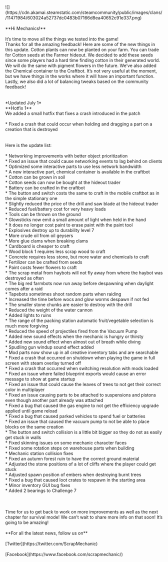 <br/>
![](https://cdn.akamai.steamstatic.com/steamcommunity/public/images/clans//11471984/603024a52737dc0483b07166d8ea40652c91e337.png)<br/>
<br/>
**Hi Mechanics!**<br/>
<br/>
It’s time to move all the things we tested into the game!<br/>
Thanks for all the amazing feedback! Here are some of the new things in this update. Cotton plants can now be planted on your farm. You can trade for Cotton seeds at the Farmer hideout. We decided to add these seeds since some players had a hard time finding cotton in their generated world. We will do the same with pigment flowers in the future. We’ve also added the Chemical container to the Craftbot. It’s not very useful at the moment, but we have things in the works where it will have an important function. Lastly, we also did a lot of balancing tweaks based on the community feedback! <br/>
<br/>
<br/>
*Updated July 1*<br/>
**Hotfix 1**<br/>
We added a small hotfix that fixes a crash introduced in the patch<br/>
<br/>
* Fixed a crash that could occur when holding and dragging a part on a creation that is destroyed<br/><br/>
<br/>
Here is the update list:<br/>
<br/>
* Networking improvements with better object prioritization<br/>
* Fixed an issue that could cause networking events to lag behind on clients<br/>
* Optimized some interactive parts to use less network bandwidth<br/>
* A new interactive part, chemical container is available in the craftbot<br/>
* Cotton can be grown in soil<br/>
* Cotton seeds can now be bought at the hideout trader<br/>
* Battery can be crafted in the craftbot<br/>
* The button and switch costs the same to craft in the mobile craftbot as in the simple stationary one<br/>
* Slightly reduced the price of the drill and saw blade at the hideout trader<br/>
* Reduced fuel/battery cost for very heavy loads<br/>
* Tools can be thrown on the ground<br/>
* Glowsticks now emit a small amount of light when held in the hand<br/>
* It does no longer cost paint to erase paint with the paint tool<br/>
* Explosives destroy up to durability level 7<br/>
* More crude oil from oil geysers<br/>
* More glue clams when breaking clams<br/>
* Cardboard is cheaper to craft<br/>
* Wood block 1 requires less scrap wood to craft<br/>
* Concrete requires less stone, but more water and chemicals to craft<br/>
* Fertilizer can be crafted from seeds<br/>
* Paint costs fewer flowers to craft<br/>
* The scrap metal from haybots will not fly away from where the haybot was destroyed as often<br/>
* The big red farmbots now run away before despawning when daylight comes after a raid<br/>
* Tapebots sometimes shoot random parts when raiding<br/>
* Increased the time before wocs and glow worms despawn if not fed<br/>
* The smaller stone chunks are easier to destroy with the drill<br/>
* Reduced the weight of the water cannon<br/>
* Added lights to ruins<br/>
* The range of the packing station automatic fruit/vegetable selection is much more forgiving<br/>
* Reduced the speed of projectiles fired from the Vacuum Pump<br/>
* Added new sound effects when the mechanic is hungry or thirsty<br/>
* Added new sound effect when almost out of breath while diving<br/>
* Spudling gun windup sound effect added<br/>
* Mod parts now show up in all creative inventory tabs and are searchable<br/>
* Fixed a crash that occurred on shutdown when playing the game in full screen with steam overlay turned off<br/>
* Fixed a crash that occurred when switching resolution with mods loaded<br/>
* Fixed an issue where failed blueprint exports would cause an error message to show at game startup<br/>
* Fixed an issue that could cause the leaves of trees to not get their correct color in multiplayer<br/>
* Fixed an issue causing parts to be attached to suspensions and pistons even though another part already was attached<br/>
* Fixed a bug that caused the gas engine to not get the efficiency upgrade applied until game reload<br/>
* Fixed a bug that caused parked vehicles to spend fuel or batteries<br/>
* Fixed an issue that caused the vacuum pump to not be able to place blocks on the same creation<br/>
* The button and switch collision is a little bit bigger so they do not as easily get stuck in walls<br/>
* Fixed skinning issues on some mechanic character faces<br/>
* Fixed some rotation steps on warehouse parts when building<br/>
* Mechanic station collision fixes<br/>
* Fixed an autumn forest ruin to have the correct ground material<br/>
* Adjusted the stone positions of a lot of cliffs where the player could get stuck<br/>
* Adjusted spawn position of embers when destroying burnt trees<br/>
* Fixed a bug that caused loot crates to respawn in the starting area<br/>
* Minor inventory GUI bug fixes<br/>
* Added 2 bearings to Challenge 7<br/>
<br/><br/>
<br/>
Time for us to get back to work on more improvements as well as the next chapter for survival mode! We can’t wait to share more info on that soon! It’s going to be amazing!<br/>
<br/>
**For all the latest news, follow us on**<br/>
<br/>
[Twitter](https://twitter.com/ScrapMechanic)<br/>
<br/>
[Facebook](https://www.facebook.com/scrapmechanic/)<br/>
